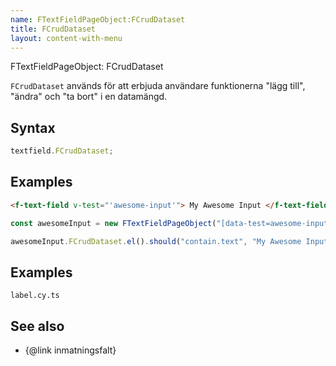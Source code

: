 ```yaml
---
name: FTextFieldPageObject:FCrudDataset
title: FCrudDataset
layout: content-with-menu
---
```


FTextFieldPageObject: FCrudDataset

`FCrudDataset` används för att erbjuda användare funktionerna "lägg till", "ändra" och "ta bort" i en datamängd.

## Syntax

```ts
textfield.FCrudDataset;
```

## Examples

```html static
<f-text-field v-test="'awesome-input'"> My Awesome Input </f-text-field>
```

```ts
const awesomeInput = new FTextFieldPageObject("[data-test=awesome-input]");

awesomeInput.FCrudDataset.el().should("contain.text", "My Awesome Input");
```

## Examples

```import
label.cy.ts
```

## See also

-   {@link inmatningsfalt}
